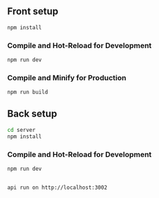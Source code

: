 ## Front setup

```sh
npm install
```

### Compile and Hot-Reload for Development

```sh
npm run dev
```

### Compile and Minify for Production

```sh
npm run build
```


## Back setup

```sh
cd server
npm install
```

### Compile and Hot-Reload for Development

```sh
npm run dev


api run on http://localhost:3002
```
